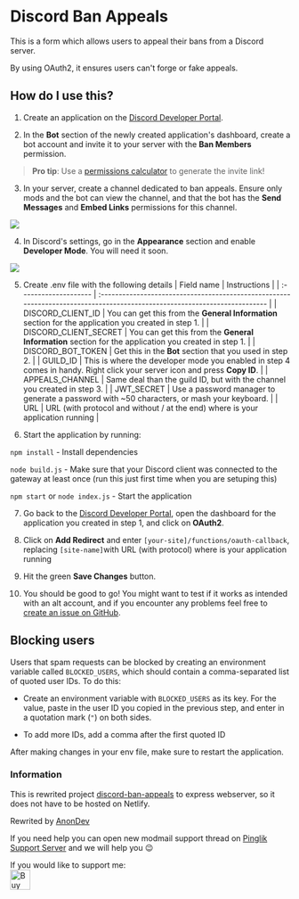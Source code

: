 
# Discord Ban Appeals

  

This is a form which allows users to appeal their bans from a Discord server.

  

By using OAuth2, it ensures users can't forge or fake appeals.

  

## How do I use this?

  

1. Create an application on the [Discord Developer Portal](https://discord.com/developers/applications).

  

2. In the **Bot** section of the newly created application's dashboard, create a bot account and invite it to your server with the **Ban Members** permission.

>  **Pro tip**: Use a [permissions calculator](https://finitereality.github.io/permissions-calculator/) to generate the invite link!

  

3. In your server, create a channel dedicated to ban appeals. Ensure only mods and the bot can view the channel, and that the bot has the **Send Messages** and **Embed Links** permissions for this channel.

![](https://cdn.discordapp.com/attachments/688870664941076514/743300978119278642/unknown.png)

  

4. In Discord's settings, go in the **Appearance** section and enable **Developer Mode**. You will need it soon.

![](https://cdn.discordapp.com/attachments/688870664941076514/743301339752169522/unknown.png)

  
  

5. Create .env file with the following details
   | Field name            | Instructions                                                                                                               |
   | :-------------------- | :------------------------------------------------------------------------------------------------------------------------- |
   | DISCORD_CLIENT_ID      | You can get this from the **General Information** section for the application you created in step 1.                       |
   | DISCORD_CLIENT_SECRET  | You can get this from the **General Information** section for the application you created in step 1.                       |
   | DISCORD_BOT_TOKEN      | Get this in the **Bot** section that you used in step 2.                                                                   |
   | GUILD_ID               | This is where the developer mode you enabled in step 4 comes in handy. Right click your server icon and press **Copy ID**. |
   | APPEALS_CHANNEL        | Same deal than the guild ID, but with the channel you created in step 3.                                                   |
   | JWT_SECRET             | Use a password manager to generate a password with ~50 characters, or mash your keyboard.                                  |
   | URL                    | URL (with protocol and without / at the end)  where is your application running              |

  

6. Start the application by running:

`npm install` - Install dependencies

`node build.js` - Make sure that your Discord client was connected to the gateway at least once (run this just first time when you are setuping this)

`npm start` or `node index.js` - Start the application


  
  

7. Go back to the [Discord Developer Portal](https://discord.com/developers/applications), open the dashboard for the application you created in step 1, and click on **OAuth2**.

  

8. Click on **Add Redirect** and enter `[your-site]/functions/oauth-callback`, replacing `[site-name]`with URL (with protocol) where is your application running

  

9. Hit the green **Save Changes** button.

  

10. You should be good to go! You might want to test if it works as intended with an alt account, and if you encounter any problems feel free to [create an issue on GitHub](https://github.com/AnonDev-org/discord-ban-appeals/issues/new).

  

## Blocking users

  

Users that spam requests can be blocked by creating an environment variable called `BLOCKED_USERS`, which should contain a comma-separated list of quoted user IDs. To do this:

  
- Create an environment variable with `BLOCKED_USERS` as its key. For the value, paste in the user ID you copied in the previous step, and enter in a quotation mark (`"`) on both sides.

- To add more IDs, add a comma after the first quoted ID

 
After making changes in your env file, make sure to restart the application.

  

  
  

### Information

This is rewrited project [discord-ban-appeals](https://github.com/sylveon/discord-ban-appeals.git) to express webserver, so it does not have to be hosted on Netlify.

  

Rewrited by [AnonDev](https://anon.is-a.dev)

If you need help you can open new modmail support thread on [Pinglik Support Server](https://go.anondev.ml/pinglik-support) and we will help you 😉

If you would like to support me:<br>
<a href='https://ko-fi.com/J3J72WPRC' target='__blank'><img height='36' style='border:0px;height:36px;' src='https://cdn.ko-fi.com/cdn/kofi2.png?v=2' border='0' alt='Buy Me a Coffee at ko-fi.com' /></a>
